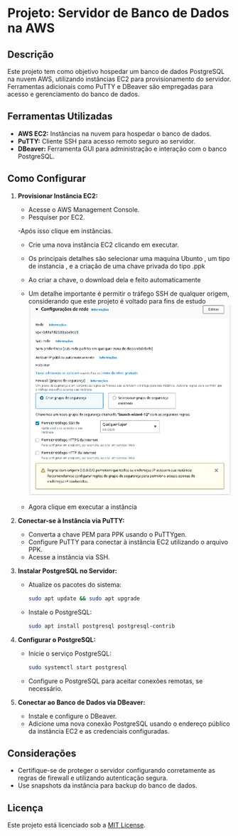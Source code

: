 # Projeto: Servidor de Banco de Dados na AWS

## Descrição
Este projeto tem como objetivo hospedar um banco de dados PostgreSQL na nuvem AWS, utilizando instâncias EC2 para provisionamento do servidor. Ferramentas adicionais como PuTTY e DBeaver são empregadas para acesso e gerenciamento do banco de dados.

## Ferramentas Utilizadas
- **AWS EC2:** Instâncias na nuvem para hospedar o banco de dados.
- **PuTTY:** Cliente SSH para acesso remoto seguro ao servidor.
- **DBeaver:** Ferramenta GUI para administração e interação com o banco PostgreSQL.

## Como Configurar
1. **Provisionar Instância EC2:**
   - Acesse o AWS Management Console.
   - Pesquiser por EC2.


   

   -Após isso clique em instâncias.

   


   - Crie uma nova instância EC2 clicando em executar.


   


   - Os principais detalhes são selecionar uma maquina Ubunto , um tipo de instancia , e a criação de uma chave privada do tipo .ppk

   
   - Ao criar a chave, o download dela e feito automaticamente 

   
   - Um detalhe importante é permitir o tráfego SSH de qualquer origem, considerando que este projeto é voltado para fins de estudo 
   ![alt text](img\image_4.png)
   - Agora clique em executar a instância
2. **Conectar-se à Instância via PuTTY:**
   - Converta a chave PEM para PPK usando o PuTTYgen.
   - Configure PuTTY para conectar à instância EC2 utilizando o arquivo PPK.
   - Acesse a instância via SSH.

3. **Instalar PostgreSQL no Servidor:**
   - Atualize os pacotes do sistema:
     ```bash
     sudo apt update && sudo apt upgrade
     ```
   - Instale o PostgreSQL:
     ```bash
     sudo apt install postgresql postgresql-contrib
     ```

4. **Configurar o PostgreSQL:**
   - Inicie o serviço PostgreSQL:
     ```bash
     sudo systemctl start postgresql
     ```
   - Configure o PostgreSQL para aceitar conexões remotas, se necessário.

5. **Conectar ao Banco de Dados via DBeaver:**
   - Instale e configure o DBeaver.
   - Adicione uma nova conexão PostgreSQL usando o endereço público da instância EC2 e as credenciais configuradas.

## Considerações
- Certifique-se de proteger o servidor configurando corretamente as regras de firewall e utilizando autenticação segura.
- Use snapshots da instância para backup do banco de dados.

## Licença
Este projeto está licenciado sob a [MIT License](LICENSE).
